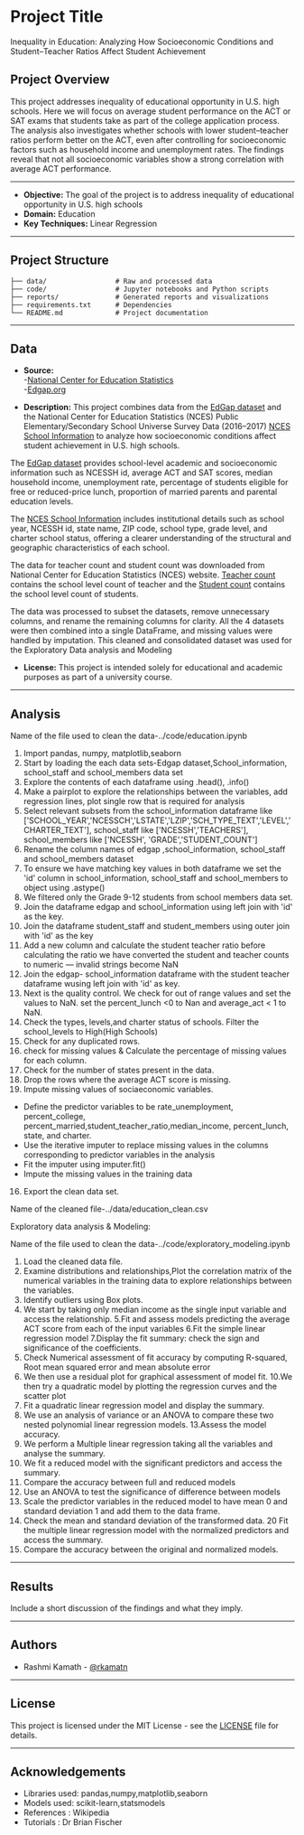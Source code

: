 # Project Title 

Inequality in Education: Analyzing How Socioeconomic Conditions and Student–Teacher Ratios Affect Student Achievement

## Project Overview

This project addresses inequality of educational opportunity in U.S. high schools. Here we will focus on average student performance on the ACT or SAT exams that students take as part of the college application process. The analysis also investigates whether schools with lower student–teacher ratios perform better on the ACT, even after controlling for socioeconomic factors such as household income and unemployment rates. 
The findings reveal that not all socioeconomic variables show a strong correlation with average ACT performance.

---

- **Objective:** The goal of the project is to address inequality of educational opportunity in U.S. high schools
- **Domain:** Education
- **Key Techniques:** Linear Regression

---

## Project Structure

```
├── data/                 # Raw and processed data
├── code/                 # Jupyter notebooks and Python scripts
├── reports/              # Generated reports and visualizations
├── requirements.txt      # Dependencies
└── README.md             # Project documentation
```

---

## Data

- **Source:**</br>
-[National Center for Education Statistics](https://nces.ed.gov/ccd/pubschuniv.asp)</br>
-[Edgap.org](https://www.edgap.org/#5/37.892/-95.977)

- **Description:** This project combines data from the [EdGap dataset](../data/Edgap_data.csv) and the National Center for Education Statistics (NCES) Public Elementary/Secondary School Universe Survey Data (2016–2017) [NCES School Information]((https://www.dropbox.com/s/lkl5nvcdmwyoban/ccd_sch_029_1617_w_1a_11212017.csv?dl=1)) to analyze how socioeconomic conditions affect student achievement in U.S. high schools.

The [EdGap dataset](../data/Edgap_data.csv) provides school-level academic and socioeconomic information such as NCESSH id, average ACT and SAT scores, median household income, unemployment rate, percentage of students eligible for free or reduced-price lunch, proportion of married parents and parental education levels.

The [NCES School Information]((https://www.dropbox.com/s/lkl5nvcdmwyoban/ccd_sch_029_1617_w_1a_11212017.csv?dl=1)) includes institutional details such as school year, NCESSH id, state name, ZIP code, school type, grade level, and charter school status, offering a clearer understanding of the structural and geographic characteristics of each school.

The data for teacher count and student count was downloaded from National Center for Education Statistics (NCES) website. [Teacher count](https://drive.google.com/file/d/126RI52Z1GPcnshE_0I-nYmyQdBh8lf0U/view?usp=drive_link) contains the school level count of teacher and the [Student count](https://drive.google.com/file/d/1szims8J8QZbafLDmuxogZlrFVA5Xb9Vr/view?usp=drive_link) contains the school level count of students.

The data was processed to subset the datasets, remove unnecessary columns, and rename the remaining columns for clarity. All the 4 datasets  were then combined into a single DataFrame, and missing values were handled  by imputation. This cleaned and consolidated dataset was used for the Exploratory Data analysis and Modeling


- **License:**  This project is intended solely for educational and academic purposes as part of a university course.  

---

## Analysis

Name of the file used to clean the data-../code/education.ipynb

1. Import pandas, numpy, matplotlib,seaborn
2. Start by loading the each data sets-Edgap dataset,School_information, school_staff and school_members data set
3. Explore the contents of each dataframe using .head(), .info()
4. Make a pairplot to explore the relationships between the variables, add regression lines, plot single row that is required for analysis
5. Select relevant subsets from the school_information dataframe like ['SCHOOL_YEAR','NCESSCH','LSTATE','LZIP','SCH_TYPE_TEXT','LEVEL','CHARTER_TEXT'], school_staff like ['NCESSH','TEACHERS'], school_members like ['NCESSH', 'GRADE','STUDENT_COUNT']
6. Rename the column names of edgap ,school_information, school_staff and school_members dataset
7. To ensure we have matching key values in both dataframe we set the 'id' column in school_information, school_staff and school_members to object using .astype()
8. We filtered only the Grade 9-12 students from school members data set.
9. Join the dataframe edgap and school_information using left join with 'id' as the key.
10. Join the dataframe student_staff and student_members using outer join with 'id' as the key
11. Add a new column and calculate the student teacher ratio before calculating the ratio we have converted the student and teacher counts to numeric — invalid strings become NaN
12. Join the edgap- school_information dataframe with the student teacher dataframe wusing left join with 'id' as key.
13. Next is the quality control. We check for out of range values and set the values to NaN. set the percent_lunch <0  to Nan and average_act < 1 to NaN.
14. Check the types, levels,and charter status of schools. Filter the school_levels to High(High Schools)
11. Check for any duplicated rows.
12. check for missing values & Calculate the percentage of missing values for each column.
13. Check for the number of states present in the data.
14. Drop the rows where the average ACT score is missing.
15. Impute missing values of sociaeconomic variables.
  - Define the predictor variables to be rate_unemployment, percent_college, percent_married,student_teacher_ratio,median_income, percent_lunch, state, and charter.
  - Use the iterative imputer to replace missing values in the columns corresponding
    to predictor variables in the analysis
  - Fit the imputer using imputer.fit()
  - Impute the missing values in the training data
16. Export the clean data set.

Name of the cleaned file-../data/education_clean.csv

Exploratory data analysis & Modeling:

Name of the file used to clean the data-../code/exploratory_modeling.ipynb

1. Load the cleaned data file.
2. Examine distributions and relationships,Plot the correlation matrix of the numerical variables in the training data to explore relationships between the variables.
3. Identify outliers using Box plots.
4. We start by taking only median income as the single input variable and access the relationship.
5.Fit and assess models predicting the average ACT score from each of the input variables
6.Fit the simple linear regression model
7.Display the fit summary: check the sign and significance of the coefficients.
8. Check Numerical assessment of fit accuracy by computing R-squared, Root mean squared error and mean absolute error
9. We then use a residual plot for graphical assessment of model fit.
10.We then try a quadratic model by plotting the regression curves and the scatter plot
11. Fit a quadratic linear regression model and display the summary.
12. We use an analysis of variance or an ANOVA to compare these two nested polynomial linear regression models.
13.Assess the model accuracy.
14. We perform a Multiple linear regression taking all the variables and analyse the summary.
15. We fit a reduced model with the significant predictors and access the summary.
16. Compare the accuracy between full and reduced models
17. Use an ANOVA to test the significance of difference between models
18. Scale the predictor variables in the reduced model to have mean 0 and standard deviation 1 and add them to the data frame.
19. Check the mean and standard deviation of the transformed data.
20 Fit the multiple linear regression model with the normalized predictors and access the summary.
21. Compare the accuracy between the original and normalized models.


---

## Results

Include a short discussion of the findings and what they imply.

---

## Authors

- Rashmi Kamath - [@rkamatn](https://github.com/rkamatn)

---

## License

This project is licensed under the MIT License - see the [LICENSE](LICENSE) file for details.

---

## Acknowledgements

- Libraries used: pandas,numpy,matplotlib,seaborn
- Models used: scikit-learn,statsmodels
- References : Wikipedia
- Tutorials : Dr Brian Fischer

